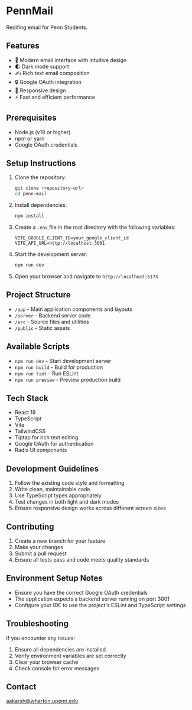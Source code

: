 # PennMail

Redifing email for Penn Students.

## Features

- 📧 Modern email interface with intuitive design
- 🌓 Dark mode support
- ✍️ Rich text email composition
- 🔒 Google OAuth integration
- 📱 Responsive design
- ⚡ Fast and efficient performance

## Prerequisites

- Node.js (v18 or higher)
- npm or yarn
- Google OAuth credentials

## Setup Instructions

1. Clone the repository:
   ```bash
   git clone <repository-url>
   cd penn-mail
   ```

2. Install dependencies:
   ```bash
   npm install
   ```

3. Create a `.env` file in the root directory with the following variables:
   ```
   VITE_GOOGLE_CLIENT_ID=your_google_client_id
   VITE_API_URL=http://localhost:3001
   ```

4. Start the development server:
   ```bash
   npm run dev
   ```

5. Open your browser and navigate to `http://localhost:5173`

## Project Structure

- `/app` - Main application components and layouts
- `/server` - Backend server code
- `/src` - Source files and utilities
- `/public` - Static assets

## Available Scripts

- `npm run dev` - Start development server
- `npm run build` - Build for production
- `npm run lint` - Run ESLint
- `npm run preview` - Preview production build

## Tech Stack

- React 19
- TypeScript
- Vite
- TailwindCSS
- Tiptap for rich text editing
- Google OAuth for authentication
- Radix UI components

## Development Guidelines

1. Follow the existing code style and formatting
2. Write clean, maintainable code
3. Use TypeScript types appropriately
4. Test changes in both light and dark modes
5. Ensure responsive design works across different screen sizes

## Contributing

1. Create a new branch for your feature
2. Make your changes
3. Submit a pull request
4. Ensure all tests pass and code meets quality standards

## Environment Setup Notes

- Ensure you have the correct Google OAuth credentials
- The application expects a backend server running on port 3001
- Configure your IDE to use the project's ESLint and TypeScript settings

## Troubleshooting

If you encounter any issues:

1. Ensure all dependencies are installed
2. Verify environment variables are set correctly
3. Clear your browser cache
4. Check console for error messages


## Contact

aakarsh@wharton.upenn.edu
